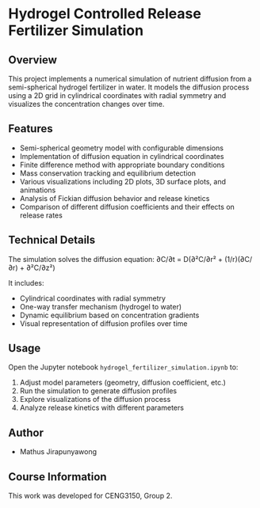 # Hydrogel Controlled Release Fertilizer Simulation

## Overview
This project implements a numerical simulation of nutrient diffusion from a semi-spherical hydrogel fertilizer in water. It models the diffusion process using a 2D grid in cylindrical coordinates with radial symmetry and visualizes the concentration changes over time.

## Features
- Semi-spherical geometry model with configurable dimensions
- Implementation of diffusion equation in cylindrical coordinates
- Finite difference method with appropriate boundary conditions
- Mass conservation tracking and equilibrium detection
- Various visualizations including 2D plots, 3D surface plots, and animations
- Analysis of Fickian diffusion behavior and release kinetics
- Comparison of different diffusion coefficients and their effects on release rates

## Technical Details
The simulation solves the diffusion equation:
∂C/∂t = D(∂²C/∂r² + (1/r)(∂C/∂r) + ∂²C/∂z²)

It includes:
- Cylindrical coordinates with radial symmetry
- One-way transfer mechanism (hydrogel to water)
- Dynamic equilibrium based on concentration gradients
- Visual representation of diffusion profiles over time

## Usage
Open the Jupyter notebook `hydrogel_fertilizer_simulation.ipynb` to:
1. Adjust model parameters (geometry, diffusion coefficient, etc.)
2. Run the simulation to generate diffusion profiles
3. Explore visualizations of the diffusion process
4. Analyze release kinetics with different parameters

## Author
- Mathus Jirapunyawong

## Course Information
This work was developed for CENG3150, Group 2.
